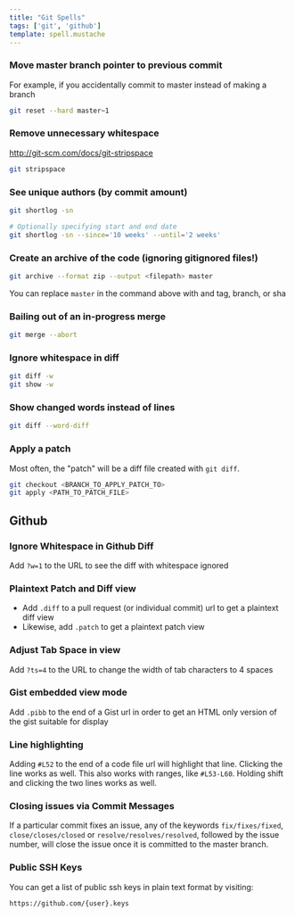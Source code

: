 ```yaml
---
title: "Git Spells"
tags: ['git', 'github']
template: spell.mustache
---
```



### Move master branch pointer to previous commit
For example, if you accidentally commit to master instead of making a branch
```bash
git reset --hard master~1
```

### Remove unnecessary whitespace

http://git-scm.com/docs/git-stripspace

```bash
git stripspace
```

### See unique authors (by commit amount)

```bash
git shortlog -sn

# Optionally specifying start and end date
git shortlog -sn --since='10 weeks' --until='2 weeks'
```

### Create an archive of the code (ignoring gitignored files!)

```bash
git archive --format zip --output <filepath> master
```

You can replace `master` in the command above with and tag, branch, or sha

### Bailing out of an in-progress merge

```bash
git merge --abort
```

### Ignore whitespace in diff

```bash
git diff -w
git show -w
```

### Show changed words instead of lines

```bash
git diff --word-diff
```

### Apply a patch
Most often, the "patch" will be a diff file created with `git diff`.

```bash
git checkout <BRANCH_TO_APPLY_PATCH_TO>
git apply <PATH_TO_PATCH_FILE>
```

## Github

### Ignore Whitespace in Github Diff

Add `?w=1` to the URL to see the diff with whitespace ignored

### Plaintext Patch and Diff view

- Add `.diff` to a pull request (or individual commit) url to get a plaintext diff view
- Likewise, add `.patch` to get a plaintext patch view

### Adjust Tab Space in view

Add `?ts=4` to the URL to change the width of tab characters to 4 spaces

### Gist embedded view mode

Add `.pibb` to the end of a Gist url in order to get an HTML only version of the gist suitable for display

### Line highlighting

Adding `#L52` to the end of a code file url will highlight that line. Clicking the line works as well.
This also works with ranges, like `#L53-L60`. Holding shift and clicking the two lines works as well.

### Closing issues via Commit Messages

If a particular commit fixes an issue, any of the keywords `fix/fixes/fixed`, `close/closes/closed`
or `resolve/resolves/resolved`, followed by the issue number, will close the issue once it is committed
to the master branch.

### Public SSH Keys

You can get a list of public ssh keys in plain text format by visiting:

```
https://github.com/{user}.keys
```
